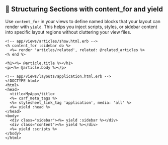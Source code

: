 ## 🎨 Structuring Sections with content_for and yield

Use `content_for` in your views to define named blocks that your layout can render with `yield`. This helps you inject scripts, styles, or sidebar content into specific layout regions without cluttering your view files.

```erb
<!-- app/views/articles/show.html.erb -->
<% content_for :sidebar do %>
  <%= render 'articles/related', related: @related_articles %>
<% end %>

<h1><%= @article.title %></h1>
<p><%= @article.body %></p>
```

```erb
<!-- app/views/layouts/application.html.erb -->
<!DOCTYPE html>
<html>
<head>
  <title>MyApp</title>
  <%= csrf_meta_tags %>
  <%= stylesheet_link_tag 'application', media: 'all' %>
  <%= yield :head %>
</head>
<body>
  <div class="sidebar"><%= yield :sidebar %></div>
  <div class="content"><%= yield %></div>
  <%= yield :scripts %>
</body>
</html>
```